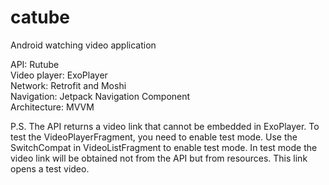 # catube
Android watching video application

API: Rutube  
Video player: ExoPlayer  
Network: Retrofit and Moshi  
Navigation: Jetpack Navigation Component  
Architecture: MVVM

P.S. The API returns a video link that cannot be embedded in ExoPlayer. 
To test the VideoPlayerFragment, you need to enable test mode. 
Use the SwitchCompat in VideoListFragment to enable test mode. 
In test mode the video link will be obtained not from the API but from resources. 
This link opens a test video.
